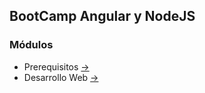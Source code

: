 ## BootCamp Angular y NodeJS

### Módulos

* Prerequisitos [->](./0-pre-requisitos/pre-requisitos.md)
* Desarrollo Web [->](./1-desarrollo-web/README.md)
